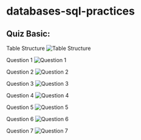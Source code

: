 # databases-sql-practices

## Quiz Basic:

Table Structure
![Table Structure](./quiz_data/basic/quiz_basic_0.jpg)

Question 1
![Question 1](./quiz_data/basic/quiz_basic_1.jpg)

Question 2
![Question 2](./quiz_data/basic/quiz_basic_2.jpg)

Question 3
![Question 3](./quiz_data/basic/quiz_basic_3.jpg)

Question 4
![Question 4](./quiz_data/basic/quiz_basic_4.jpg)

Question 5
![Question 5](./quiz_data/basic/quiz_basic_5.jpg)

Question 6
![Question 6](./quiz_data/basic/quiz_basic_6.jpg)

Question 7
![Question 7](./quiz_data/basic/quiz_basic_7.jpg)